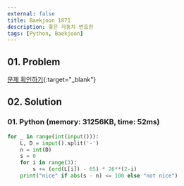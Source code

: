 ```yaml
---
external: false
title: Baekjoon 1871
description: 좋은 자동차 번호판
tags: [Python, Baekjoon]
---
```


## 01. Problem

[문제 확인하기](https://www.acmicpc.net/problem/1871){:target="_blank"}

## 02. Solution

### 01. Python (memory: 31256KB, time: 52ms)

```Python
for _ in range(int(input())):
    L, D = input().split('-')
    n = int(D)
    s = 0
    for i in range(3):
        s += (ord(L[i]) - 65) * 26**(2-i)
    print("nice" if abs(s - n) <= 100 else "not nice")
```
